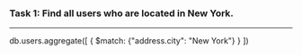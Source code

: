 ### Task 1: Find all users who are located in New York.
---------
db.users.aggregate([
{ $match: {"address.city": "New York"} } 
])